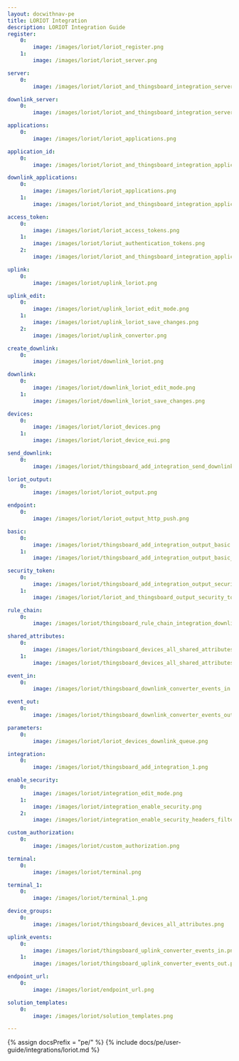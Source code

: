 ```yaml
---
layout: docwithnav-pe 
title: LORIOT Integration 
description: LORIOT Integration Guide 
register:
    0:
        image: /images/loriot/loriot_register.png 
    1:
        image: /images/loriot/loriot_server.png

server:
    0:
        image: /images/loriot/loriot_and_thingsboard_integration_server_1.png

downlink_server:
    0:
        image: /images/loriot/loriot_and_thingsboard_integration_server.png

applications:
    0:
        image: /images/loriot/loriot_applications.png

application_id:
    0:
        image: /images/loriot/loriot_and_thingsboard_integration_application_id_1.png 

downlink_applications:
    0:
        image: /images/loriot/loriot_applications.png
    1:
        image: /images/loriot/loriot_and_thingsboard_integration_application_id.png

access_token:
    0:
        image: /images/loriot/loriot_access_tokens.png
    1:
        image: /images/loriot/loriut_authentication_tokens.png 
    2:
        image: /images/loriot/loriot_and_thingsboard_integration_application_access_token.png

uplink:
    0:
        image: /images/loriot/uplink_loriot.png 

uplink_edit:
    0:
        image: /images/loriot/uplink_loriot_edit_mode.png 
    1:
        image: /images/loriot/uplink_loriot_save_changes.png
    2:
        image: /images/loriot/uplink_convertor.png

create_downlink:
    0:
        image: /images/loriot/downlink_loriot.png

downlink:
    0:
        image: /images/loriot/downlink_loriot_edit_mode.png
    1:
        image: /images/loriot/downlink_loriot_save_changes.png

devices:
    0:
        image: /images/loriot/loriot_devices.png
    1:
        image: /images/loriot/loriot_device_eui.png

send_downlink:
    0:
        image: /images/loriot/thingsboard_add_integration_send_downlink.png

loriot_output:
    0:
        image: /images/loriot/loriot_output.png

endpoint:
    0:
        image: /images/loriot/loriot_output_http_push.png

basic:
    0:
        image: /images/loriot/thingsboard_add_integration_output_basic.png
    1:
        image: /images/loriot/thingsboard_add_integration_output_basic_email_and_password.png

security_token:
    0:
        image: /images/loriot/thingsboard_add_integration_output_security_token.png
    1:
        image: /images/loriot/loriot_and_thingsboard_output_security_token_session.png

rule_chain:
    0:
        image: /images/loriot/thingsboard_rule_chain_integration_downlink.png

shared_attributes:
    0:
        image: /images/loriot/thingsboard_devices_all_shared_attributes.png
    1:
        image: /images/loriot/thingsboard_devices_all_shared_attributes_update.png

event_in:
    0:
        image: /images/loriot/thingsboard_downlink_converter_events_in.png

event_out:
    0:
        image: /images/loriot/thingsboard_downlink_converter_events_out.png

parameters:
    0:
        image: /images/loriot/loriot_devices_downlink_queue.png

integration:
    0:
        image: /images/loriot/thingsboard_add_integration_1.png

enable_security:
    0:
        image: /images/loriot/integration_edit_mode.png
    1:
        image: /images/loriot/integration_enable_security.png
    2:
        image: /images/loriot/integration_enable_security_headers_filter_value.png

custom_authorization:
    0:
        image: /images/loriot/custom_authorization.png

terminal:
    0:
        image: /images/loriot/terminal.png

terminal_1:
    0:
        image: /images/loriot/terminal_1.png

device_groups:
    0:
        image: /images/loriot/thingsboard_devices_all_attributes.png

uplink_events:
    0:
        image: /images/loriot/thingsboard_uplink_converter_events_in.png
    1:
        image: /images/loriot/thingsboard_uplink_converter_events_out.png

endpoint_url:
    0:
        image: /images/loriot/endpoint_url.png

solution_templates:
    0:
        image: /images/loriot/solution_templates.png

---
```

{% assign docsPrefix = "pe/" %}
{% include docs/pe/user-guide/integrations/loriot.md %}

